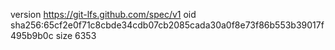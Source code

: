 version https://git-lfs.github.com/spec/v1
oid sha256:65cf2e0f71c8cbde34cdb07cb2085cada30a0f8e73f86b553b39017f495b9b0c
size 6353
